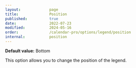```yaml
---
layout:             page
title:              Position
published:          true
date:               2022-07-23
modified:           2024-05-16
order:              /calendar-pro/options/legend/position
internal:           position
---
```

**Default value:** Bottom

This option allows you to change the position of the legend.

